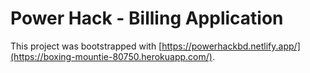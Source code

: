 # Power Hack - Billing Application

This project was bootstrapped with [https://powerhackbd.netlify.app/](https://boxing-mountie-80750.herokuapp.com/).

